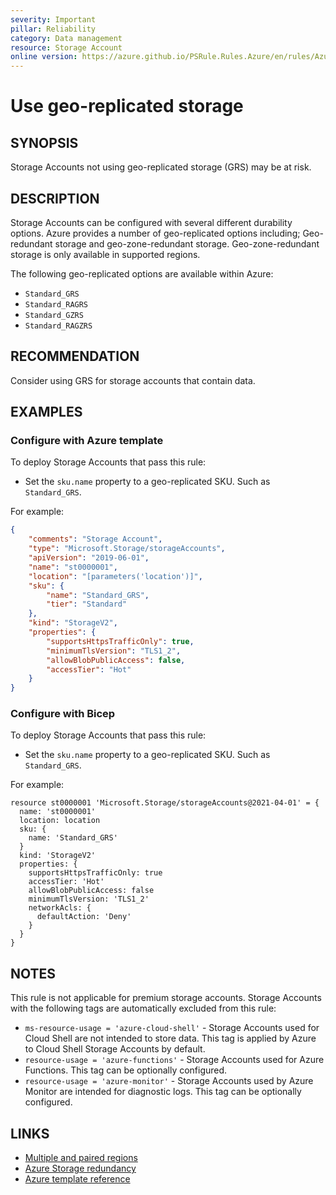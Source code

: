 ```yaml
---
severity: Important
pillar: Reliability
category: Data management
resource: Storage Account
online version: https://azure.github.io/PSRule.Rules.Azure/en/rules/Azure.Storage.UseReplication/
---
```


# Use geo-replicated storage

## SYNOPSIS

Storage Accounts not using geo-replicated storage (GRS) may be at risk.

## DESCRIPTION

Storage Accounts can be configured with several different durability options.
Azure provides a number of geo-replicated options including;
Geo-redundant storage and geo-zone-redundant storage.
Geo-zone-redundant storage is only available in supported regions.

The following geo-replicated options are available within Azure:

- `Standard_GRS`
- `Standard_RAGRS`
- `Standard_GZRS`
- `Standard_RAGZRS`

## RECOMMENDATION

Consider using GRS for storage accounts that contain data.

## EXAMPLES

### Configure with Azure template

To deploy Storage Accounts that pass this rule:

- Set the `sku.name` property to a geo-replicated SKU.
  Such as `Standard_GRS`.

For example:

```json
{
    "comments": "Storage Account",
    "type": "Microsoft.Storage/storageAccounts",
    "apiVersion": "2019-06-01",
    "name": "st0000001",
    "location": "[parameters('location')]",
    "sku": {
        "name": "Standard_GRS",
        "tier": "Standard"
    },
    "kind": "StorageV2",
    "properties": {
        "supportsHttpsTrafficOnly": true,
        "minimumTlsVersion": "TLS1_2",
        "allowBlobPublicAccess": false,
        "accessTier": "Hot"
    }
}
```

### Configure with Bicep

To deploy Storage Accounts that pass this rule:

- Set the `sku.name` property to a geo-replicated SKU.
  Such as `Standard_GRS`.

For example:

```bicep
resource st0000001 'Microsoft.Storage/storageAccounts@2021-04-01' = {
  name: 'st0000001'
  location: location
  sku: {
    name: 'Standard_GRS'
  }
  kind: 'StorageV2'
  properties: {
    supportsHttpsTrafficOnly: true
    accessTier: 'Hot'
    allowBlobPublicAccess: false
    minimumTlsVersion: 'TLS1_2'
    networkAcls: {
      defaultAction: 'Deny'
    }
  }
}
```

## NOTES

This rule is not applicable for premium storage accounts.
Storage Accounts with the following tags are automatically excluded from this rule:

- `ms-resource-usage = 'azure-cloud-shell'` - Storage Accounts used for Cloud Shell are not intended to store data.
  This tag is applied by Azure to Cloud Shell Storage Accounts by default.
- `resource-usage = 'azure-functions'` - Storage Accounts used for Azure Functions.
  This tag can be optionally configured.
- `resource-usage = 'azure-monitor'` - Storage Accounts used by Azure Monitor are intended for diagnostic logs.
  This tag can be optionally configured.

## LINKS

- [Multiple and paired regions](https://learn.microsoft.com/azure/architecture/framework/resiliency/design-requirements)
- [Azure Storage redundancy](https://docs.microsoft.com/azure/storage/common/storage-redundancy)
- [Azure template reference](https://docs.microsoft.com/azure/templates/microsoft.storage/storageaccounts)
